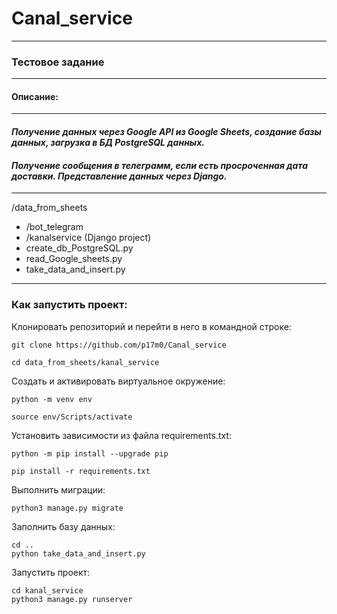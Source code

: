 # Canal_service

---

### Тестовое задание

---

#### Описание:

---

####  *Получение данных через Google API из Google Sheets, создание базы данных, загрузка в БД PostgreSQL данных.*
####    *Получение сообщения в телеграмм, если есть просроченная дата доставки. Представление данных через Django.*  


---


/data_from_sheets

- /bot_telegram  
- /kanalservice (Django project)
- create_db_PostgreSQL.py
- read_Google_sheets.py
- take_data_and_insert.py

---

### Как запустить проект:

Клонировать репозиторий и перейти в него в командной строке:

```
git clone https://github.com/p17m0/Canal_service
```

```
cd data_from_sheets/kanal_service
```

Cоздать и активировать виртуальное окружение:

```
python -m venv env
```

```
source env/Scripts/activate
```

Установить зависимости из файла requirements.txt:

```
python -m pip install --upgrade pip
```

```
pip install -r requirements.txt
```

Выполнить миграции:

```
python3 manage.py migrate
```
Заполнить базу данных:

```
cd ..
python take_data_and_insert.py
```

Запустить проект:

```
cd kanal_service
python3 manage.py runserver
```
